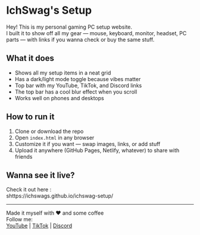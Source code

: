 # IchSwag's Setup

Hey! This is my personal gaming PC setup website.  
I built it to show off all my gear — mouse, keyboard, monitor, headset, PC parts — with links if you wanna check or buy the same stuff.

## What it does

- Shows all my setup items in a neat grid  
- Has a dark/light mode toggle because vibes matter  
- Top bar with my YouTube, TikTok, and Discord links  
- The top bar has a cool blur effect when you scroll  
- Works well on phones and desktops

## How to run it

1. Clone or download the repo  
2. Open `index.html` in any browser  
3. Customize it if you want — swap images, links, or add stuff  
4. Upload it anywhere (GitHub Pages, Netlify, whatever) to share with friends

## Wanna see it live?

Check it out here :  
shttps://ichswags.github.io/ichswag-setup/

---

Made it myself with ❤️ and some coffee  
Follow me:  
[YouTube](https://www.youtube.com/@02IchSwag) | [TikTok](https://www.tiktok.com/@ichswag) | [Discord](https://discord.gg/randomlink)
